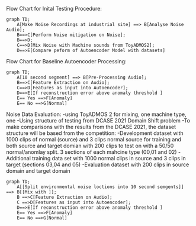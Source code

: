
Flow Chart for Inital Testing Procedure:
```mermaid
graph TD;
    A[Make Noise Recordings at industrial site] ==> B[Analyse Noise Audio];
    B==>C[Perform Noise mitigation on Noise];
    B==>D;
    C==>D[Mix Noise with Machine sounds from ToyADMOS2];
    D==>E[Compare peform of Autoencoder Model with datasets]
```

Flow Chart for Baseline Autoencoder Processing:
```mermaid
graph TD;
    A[10 second segment] ==> B[Pre-Processing Audio];
    B==>C[Feature Extraction on Audio];
    C==>D[Features as input into Autoencoder];
    D==>E[If reconstruction error above anomaly threshold ]
    E== Yes ==>F[Anomaly]
    E== No ==>G[Normal]
```


Noise Data Evaluation:
-using ToyADMOS 2 for mixing, one machine type, one 
-Using structure of testing from DCASE 2021 Domain Shift problem
-To make comparisons with the results from the DCASE 2021, the dataset structure will be based from the competition:
    -Development dataset with 1000 clips of normal (source) and 3 clips normal source for training and both source and target domian with 200 clips to test on with a 50/50 normal/anomlay split. 3 sections of each mahcine type (00,01 and 02)
    - Additional training data set with 1000 normal clips in source and 3 clips in target (sections 03,04 and 05)
    -Evaluation dataset with 200 clips in source domain and target domain

```mermaid
graph TD;
    A[[Split environmental noise loctions into 10 second semgents]] ==> B[[Mix with ]];
    B ==>C[Feature Extraction on Audio];
    C ==>D[Features as input into Autoencoder];
    D==>E[If reconstruction error above anomaly threshold ]
    E== Yes ==>F[Anomaly]
    E== No ==>G[Normal]
```
